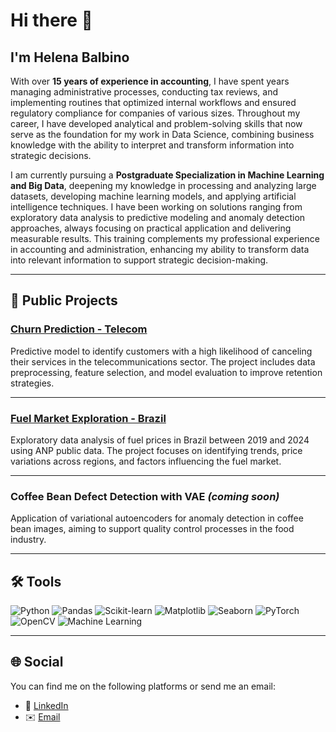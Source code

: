 # Hi there 👋  
## I'm Helena Balbino

With over **15 years of experience in accounting**, I have spent years managing administrative processes, conducting tax reviews, and implementing routines that optimized internal workflows and ensured regulatory compliance for companies of various sizes. Throughout my career, I have developed analytical and problem-solving skills that now serve as the foundation for my work in Data Science, combining business knowledge with the ability to interpret and transform information into strategic decisions.

I am currently pursuing a **Postgraduate Specialization in Machine Learning and Big Data**, deepening my knowledge in processing and analyzing large datasets, developing machine learning models, and applying artificial intelligence techniques. I have been working on solutions ranging from exploratory data analysis to predictive modeling and anomaly detection approaches, always focusing on practical application and delivering measurable results. This training complements my professional experience in accounting and administration, enhancing my ability to transform data into relevant information to support strategic decision-making.

---

## 📂 Public Projects

### [Churn Prediction - Telecom](https://github.com/helena-balbino/x_telecom_part2)  
Predictive model to identify customers with a high likelihood of canceling their services in the telecommunications sector. The project includes data preprocessing, feature selection, and model evaluation to improve retention strategies.

---

### [Fuel Market Exploration - Brazil](https://github.com/helena-balbino/fuel-market-exploration-brazil)  
Exploratory data analysis of fuel prices in Brazil between 2019 and 2024 using ANP public data. The project focuses on identifying trends, price variations across regions, and factors influencing the fuel market.

---

### Coffee Bean Defect Detection with VAE *(coming soon)*  
Application of variational autoencoders for anomaly detection in coffee bean images, aiming to support quality control processes in the food industry.

---

## 🛠 Tools

![Python](https://img.shields.io/badge/Python-3776AB?style=flat-square&logo=python&logoColor=white)
![Pandas](https://img.shields.io/badge/Pandas-150458?style=flat-square&logo=pandas&logoColor=white)
![Scikit-learn](https://img.shields.io/badge/Scikit--learn-F7931E?style=flat-square&logo=scikit-learn&logoColor=white)
![Matplotlib](https://img.shields.io/badge/Matplotlib-11557c?style=flat-square&logo=plotly&logoColor=white)
![Seaborn](https://img.shields.io/badge/Seaborn-0099cc?style=flat-square&logoColor=white)
![PyTorch](https://img.shields.io/badge/PyTorch-EE4C2C?style=flat-square&logo=pytorch&logoColor=white)
![OpenCV](https://img.shields.io/badge/OpenCV-5C3EE8?style=flat-square&logo=opencv&logoColor=white)
![Machine Learning](https://img.shields.io/badge/Machine%20Learning-102230?style=flat-square&logo=tensorflow&logoColor=white)

---
## 🌐 Social 

You can find me on the following platforms or send me an email:

- 👤 [LinkedIn](https://linkedin.com/in/helena-balbino)
- ✉️ [Email](mailto:helenabalbino1@gmail.com)
